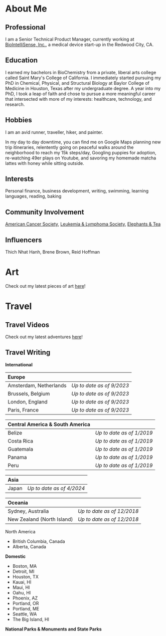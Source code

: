 # About Me
## **Professional**

I am a Senior Technical Product Manager, currently working at [BioIntelliSense, Inc.](https://www.biointellisense.com/), a medical device start-up in the Redwood City, CA. 

## **Education**

I earned my bachelors in BioChemistry from a private, liberal arts college called Saint Mary's College of California. I immediately started pursuing my PhD in Chemical, Physical, and Structural Biology at Baylor College of Medicine in Houston, Texas after my undergraduate degree. A year into my PhD, I took a leap of faith and chose to pursue a more meaningful career that intersected with more of my interests: healthcare, technology, and research. 

## **Hobbies**

I am an avid runner, traveller, hiker, and painter. 

In my day to day downtime, you can find me on Google Maps planning new trip itineraries, relentently going on peaceful walks around the neighborhood to reach my 15k steps/day, Googling puppies for adoption, re-watching 49er plays on Youtube, and savoring my homemade matcha lattes with honey while sitting outside. 

## **Interests**

Personal finance, business development, writing, swimming, learning languages, reading, baking 

## **Community Involvement**

[American Cancer Society](https://www.cancer.org/), [Leukemia & Lymphoma Society](https://www.lls.org/), [Elephants & Tea](https://elephantsandtea.org/)

## **Influencers**

Thich Nhat Hanh, Brene Brown, Reid Hoffman 

# Art 

Check out my latest pieces of art [here](https://amandawong402.wixsite.com/portfolio)! 

# Travel

## Travel Videos 

Check out my latest adventures [here](https://www.youtube.com/@amandaleewong/featured)!

## Travel Writing

**International**

| Europe | | 
| :--- | ---: |
| Amsterdam, Netherlands | *Up to date as of 9/2023*|
| Brussels, Belgium | *Up to date as of 9/2023*|
| London, England | *Up to date as of 9/2023*|
| Paris, France | *Up to date as of 9/2023*|


| Central America & South America | |
| :--- | ---: |
| Belize | *Up to date as of 1/2019*|
| Costa Rica| *Up to date as of 1/2019*|
| Guatemala | *Up to date as of 1/2019*|
| Panama | *Up to date as of 1/2019*|
| Peru | *Up to date as of 1/2019*|


| Asia | |
| :--- | ---: |
| Japan | *Up to date as of 4/2024*|


| Oceania | |
| :--- | ---: |
| Sydney, Australia | *Up to date as of 12/2018*|
| New Zealand (North Island) | *Up to date as of 12/2018*|

  
North America 
- British Columbia, Canada
- Alberta, Canada


**Domestic**
- Boston, MA
- Detroit, MI
- Houston, TX
- Kauai, HI
- Maui, HI
- Oahu, HI
- Phoenix, AZ
- Portland, OR 
- Portland, ME
- Seattle, WA
- The Big Island, HI

**National Parks & Monuments and State Parks**

